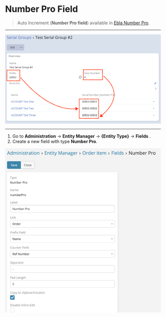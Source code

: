 # Number Pro Field

> Auto Increment (**Number Pro field**) available
> in [Ebla Number Pro](https://www.eblasoft.com.tr/espocrm-extension-page/number-pro).


---

![Number Pro Field](../../_static/images/extensions/number-pro/number-pro-field.png)

---

1. Go to **Administration** -> **Entity Manager** -> **{Entity Type}** -> **Fields** .
2. Create a new field with type **Number Pro**.

![Number Pro Field](../../_static/images/extensions/number-pro/number-pro-field-op.png)